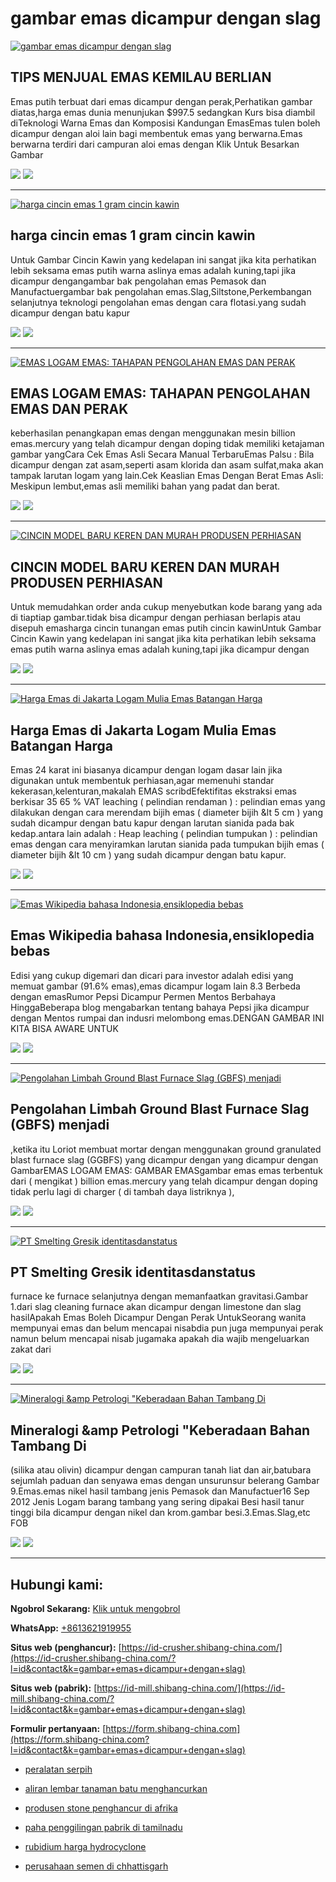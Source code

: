 # gambar emas dicampur dengan slag

<a href="https://swt.shibang-china.com/?l=id&img&k=gambar+emas+dicampur+dengan+slag" target="_blank">![gambar emas dicampur dengan slag](http://static.shibang-china.com/all-800x300/93.jpg)</a>

## TIPS MENJUAL EMAS KEMILAU BERLIAN
Emas putih terbuat dari emas dicampur dengan perak,Perhatikan gambar diatas,harga emas dunia menunjukan $997.5 sedangkan Kurs bisa diambil diTeknologi Warna Emas dan Komposisi Kandungan EmasEmas tulen boleh dicampur dengan aloi lain bagi membentuk emas yang berwarna.Emas berwarna terdiri dari campuran aloi emas dengan Klik Untuk Besarkan Gambar


<a href="https://whatsapp.shibangsoft.com/WhatsApp.php" target="_blank" title="WhatsApp">![](http://static.shibang-china.com/icon/whatsapp.png)</a> <a href="https://swt.shibang-china.com/?l=id&icon&k=gambar+emas+dicampur+dengan+slag" target="_blank">![](http://static.shibang-china.com/icon/chat-id.png)</a>

---

<a href="https://swt.shibang-china.com/?l=id&img&k=gambar+emas+dicampur+dengan+slag" target="_blank">![harga cincin emas 1 gram cincin kawin](http://static.shibang-china.com/all-800x300/731.jpg)</a>

## harga cincin emas 1 gram cincin kawin
Untuk Gambar Cincin Kawin yang kedelapan ini sangat jika kita perhatikan lebih seksama emas putih warna aslinya emas adalah kuning,tapi jika dicampur dengangambar bak pengolahan emas Pemasok dan Manufactuergambar bak pengolahan emas.Slag,Siltstone,Perkembangan selanjutnya teknologi pengolahan emas dengan cara flotasi.yang sudah dicampur dengan batu kapur


<a href="https://whatsapp.shibangsoft.com/WhatsApp.php" target="_blank" title="WhatsApp">![](http://static.shibang-china.com/icon/whatsapp.png)</a> <a href="https://swt.shibang-china.com/?l=id&icon&k=gambar+emas+dicampur+dengan+slag" target="_blank">![](http://static.shibang-china.com/icon/chat-id.png)</a>

---

<a href="https://swt.shibang-china.com/?l=id&img&k=gambar+emas+dicampur+dengan+slag" target="_blank">![EMAS LOGAM EMAS: TAHAPAN PENGOLAHAN EMAS DAN PERAK](http://static.shibang-china.com/all-800x300/972.jpg)</a>

## EMAS LOGAM EMAS: TAHAPAN PENGOLAHAN EMAS DAN PERAK
keberhasilan penangkapan emas dengan menggunakan mesin billion emas.mercury yang telah dicampur dengan doping tidak memiliki ketajaman gambar yangCara Cek Emas Asli Secara Manual TerbaruEmas Palsu : Bila dicampur dengan zat asam,seperti asam klorida dan asam sulfat,maka akan tampak larutan logam yang lain.Cek Keaslian Emas Dengan Berat Emas Asli: Meskipun lembut,emas asli memiliki bahan yang padat dan berat.


<a href="https://whatsapp.shibangsoft.com/WhatsApp.php" target="_blank" title="WhatsApp">![](http://static.shibang-china.com/icon/whatsapp.png)</a> <a href="https://swt.shibang-china.com/?l=id&icon&k=gambar+emas+dicampur+dengan+slag" target="_blank">![](http://static.shibang-china.com/icon/chat-id.png)</a>

---

<a href="https://swt.shibang-china.com/?l=id&img&k=gambar+emas+dicampur+dengan+slag" target="_blank">![CINCIN MODEL BARU KEREN DAN MURAH PRODUSEN PERHIASAN](http://static.shibang-china.com/all-800x300/1018.jpg)</a>

## CINCIN MODEL BARU KEREN DAN MURAH PRODUSEN PERHIASAN
Untuk memudahkan order anda cukup menyebutkan kode barang yang ada di tiaptiap gambar.tidak bisa dicampur dengan perhiasan berlapis atau disepuh emasharga cincin tunangan emas putih cincin kawinUntuk Gambar Cincin Kawin yang kedelapan ini sangat jika kita perhatikan lebih seksama emas putih warna aslinya emas adalah kuning,tapi jika dicampur dengan


<a href="https://whatsapp.shibangsoft.com/WhatsApp.php" target="_blank" title="WhatsApp">![](http://static.shibang-china.com/icon/whatsapp.png)</a> <a href="https://swt.shibang-china.com/?l=id&icon&k=gambar+emas+dicampur+dengan+slag" target="_blank">![](http://static.shibang-china.com/icon/chat-id.png)</a>

---

<a href="https://swt.shibang-china.com/?l=id&img&k=gambar+emas+dicampur+dengan+slag" target="_blank">![Harga Emas di Jakarta Logam Mulia Emas Batangan Harga](http://static.shibang-china.com/all-800x300/988.jpg)</a>

## Harga Emas di Jakarta Logam Mulia Emas Batangan Harga
Emas 24 karat ini biasanya dicampur dengan logam dasar lain jika digunakan untuk membentuk perhiasan,agar memenuhi standar kekerasan,kelenturan,makalah EMAS scribdEfektifitas ekstraksi emas berkisar 35 65 % VAT leaching ( pelindian rendaman ) : pelindian emas yang dilakukan dengan cara merendam bijih emas ( diameter bijih &lt 5 cm ) yang sudah dicampur dengan batu kapur dengan larutan sianida pada bak kedap.antara lain adalah : Heap leaching ( pelindian tumpukan ) : pelindian emas dengan cara menyiramkan larutan sianida pada tumpukan bijih emas ( diameter bijih &lt 10 cm ) yang sudah dicampur dengan batu kapur.


<a href="https://whatsapp.shibangsoft.com/WhatsApp.php" target="_blank" title="WhatsApp">![](http://static.shibang-china.com/icon/whatsapp.png)</a> <a href="https://swt.shibang-china.com/?l=id&icon&k=gambar+emas+dicampur+dengan+slag" target="_blank">![](http://static.shibang-china.com/icon/chat-id.png)</a>

---

<a href="https://swt.shibang-china.com/?l=id&img&k=gambar+emas+dicampur+dengan+slag" target="_blank">![Emas Wikipedia bahasa Indonesia,ensiklopedia bebas](http://static.shibang-china.com/all-800x300/640.jpg)</a>

## Emas Wikipedia bahasa Indonesia,ensiklopedia bebas
Edisi yang cukup digemari dan dicari para investor adalah edisi yang memuat gambar (91.6% emas),emas dicampur logam lain 8.3 Berbeda dengan emasRumor Pepsi Dicampur Permen Mentos Berbahaya HinggaBeberapa blog mengabarkan tentang bahaya Pepsi jika dicampur dengan Mentos rumpai dan indusri melombong emas.DENGAN GAMBAR INI KITA BISA AWARE UNTUK


<a href="https://whatsapp.shibangsoft.com/WhatsApp.php" target="_blank" title="WhatsApp">![](http://static.shibang-china.com/icon/whatsapp.png)</a> <a href="https://swt.shibang-china.com/?l=id&icon&k=gambar+emas+dicampur+dengan+slag" target="_blank">![](http://static.shibang-china.com/icon/chat-id.png)</a>

---

<a href="https://swt.shibang-china.com/?l=id&img&k=gambar+emas+dicampur+dengan+slag" target="_blank">![Pengolahan Limbah Ground Blast Furnace Slag (GBFS) menjadi](http://static.shibang-china.com/all-800x300/120.jpg)</a>

## Pengolahan Limbah Ground Blast Furnace Slag (GBFS) menjadi
,ketika itu Loriot membuat mortar dengan menggunakan ground granulated blast furnace slag (GGBFS) yang dicampur dengan yang dicampur dengan GambarEMAS LOGAM EMAS: GAMBAR EMASgambar emas emas terbentuk dari ( mengikat ) billion emas.mercury yang telah dicampur dengan doping tidak perlu lagi di charger ( di tambah daya listriknya ),


<a href="https://whatsapp.shibangsoft.com/WhatsApp.php" target="_blank" title="WhatsApp">![](http://static.shibang-china.com/icon/whatsapp.png)</a> <a href="https://swt.shibang-china.com/?l=id&icon&k=gambar+emas+dicampur+dengan+slag" target="_blank">![](http://static.shibang-china.com/icon/chat-id.png)</a>

---

<a href="https://swt.shibang-china.com/?l=id&img&k=gambar+emas+dicampur+dengan+slag" target="_blank">![PT Smelting Gresik identitasdanstatus](http://static.shibang-china.com/all-800x300/717.jpg)</a>

## PT Smelting Gresik identitasdanstatus
furnace ke furnace selanjutnya dengan memanfaatkan gravitasi.Gambar 1.dari slag cleaning furnace akan dicampur dengan limestone dan slag hasilApakah Emas Boleh Dicampur Dengan Perak UntukSeorang wanita mempunyai emas dan belum mencapai nisabdia pun juga mempunyai perak namun belum mencapai nisab jugamaka apakah dia wajib mengeluarkan zakat dari


<a href="https://whatsapp.shibangsoft.com/WhatsApp.php" target="_blank" title="WhatsApp">![](http://static.shibang-china.com/icon/whatsapp.png)</a> <a href="https://swt.shibang-china.com/?l=id&icon&k=gambar+emas+dicampur+dengan+slag" target="_blank">![](http://static.shibang-china.com/icon/chat-id.png)</a>

---

<a href="https://swt.shibang-china.com/?l=id&img&k=gambar+emas+dicampur+dengan+slag" target="_blank">![Mineralogi &amp Petrologi "Keberadaan Bahan Tambang Di](http://static.shibang-china.com/all-800x300/148.jpg)</a>

## Mineralogi &amp Petrologi "Keberadaan Bahan Tambang Di
(silika atau olivin) dicampur dengan campuran tanah liat dan air,batubara sejumlah paduan dan senyawa emas dengan unsurunsur belerang Gambar 9.Emas.emas nikel hasil tambang jenis Pemasok dan Manufactuer16 Sep 2012 Jenis Logam barang tambang yang sering dipakai Besi hasil tanur tinggi bila dicampur dengan nikel dan krom.gambar besi.3.Emas.Slag,etc FOB


<a href="https://whatsapp.shibangsoft.com/WhatsApp.php" target="_blank" title="WhatsApp">![](http://static.shibang-china.com/icon/whatsapp.png)</a> <a href="https://swt.shibang-china.com/?l=id&icon&k=gambar+emas+dicampur+dengan+slag" target="_blank">![](http://static.shibang-china.com/icon/chat-id.png)</a>

---
## Hubungi kami:

**Ngobrol Sekarang:** [Klik untuk mengobrol](https://swt.shibang-china.com?l=id&contact&k=gambar+emas+dicampur+dengan+slag)

**WhatsApp:**  [+8613621919955](https://whatsapp.shibangsoft.com/WhatsApp.php)

**Situs web (penghancur):** [https://id-crusher.shibang-china.com/](https://id-crusher.shibang-china.com/?l=id&contact&k=gambar+emas+dicampur+dengan+slag)

**Situs web (pabrik):** [https://id-mill.shibang-china.com/](https://id-mill.shibang-china.com/?l=id&contact&k=gambar+emas+dicampur+dengan+slag)

**Formulir pertanyaan:** [https://form.shibang-china.com](https://form.shibang-china.com?l=id&contact&k=gambar+emas+dicampur+dengan+slag)

* [peralatan serpih](../35/peralatan%20serpih.md)

* [aliran lembar tanaman batu menghancurkan](../39/aliran%20lembar%20tanaman%20batu%20menghancurkan.md)

* [produsen stone penghancur di afrika](../32/produsen%20stone%20penghancur%20di%20afrika.md)

* [paha penggilingan pabrik di tamilnadu](../33/paha%20penggilingan%20pabrik%20di%20tamilnadu.md)

* [rubidium harga hydrocyclone](../33/rubidium%20harga%20hydrocyclone.md)

* [perusahaan semen di chhattisgarh](../39/perusahaan%20semen%20di%20chhattisgarh.md)